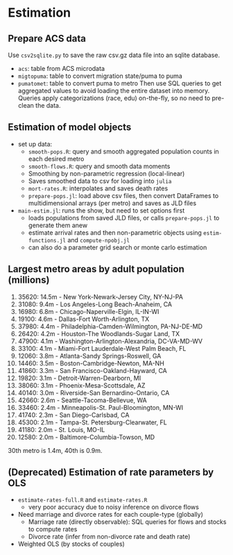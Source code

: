 # Estimation

## Prepare ACS data

Use `csv2sqlite.py` to save the raw csv.gz data file into an sqlite database.
* `acs`: table from ACS microdata
* `migtopuma`: table to convert migration state/puma to puma
* `pumatomet`: table to convert puma to metro
Then use SQL queries to get aggregated values to avoid loading the entire dataset into memory.
Queries apply categorizations (race, edu) on-the-fly, so no need to pre-clean the data.

## Estimation of model objects

* set up data:
	* `smooth-pops.R`: query and smooth aggregated population counts in each desired metro
	* `smooth-flows.R`: query and smooth data moments
	* Smoothing by non-parametric regression (local-linear)
	* Saves smoothed data to csv for loading into `julia`
	* `mort-rates.R`: interpolates and saves death rates
	* `prepare-pops.jl`: load above csv files, then convert DataFrames to multidimensional arrays (per metro) and saves as JLD files
* `main-estim.jl`: runs the show, but need to set options first
	* loads populations from saved JLD files, or calls `prepare-pops.jl` to generate them anew
	* estimate arrival rates and then non-parametric objects using `estim-functions.jl` and `compute-npobj.jl`
	* can also do a parameter grid search or monte carlo estimation

## Largest metro areas by adult population (millions)

1. 35620: 14.5m - New York-Newark-Jersey City, NY-NJ-PA
2. 31080: 9.4m - Los Angeles-Long Beach-Anaheim, CA
3. 16980: 6.8m - Chicago-Naperville-Elgin, IL-IN-WI
4. 19100: 4.6m - Dallas-Fort Worth-Arlington, TX
5. 37980: 4.4m - Philadelphia-Camden-Wilmington, PA-NJ-DE-MD
6. 26420: 4.2m - Houston-The Woodlands-Sugar Land, TX
7. 47900: 4.1m - Washington-Arlington-Alexandria, DC-VA-MD-WV
8. 33100: 4.1m - Miami-Fort Lauderdale-West Palm Beach, FL
9. 12060: 3.8m - Atlanta-Sandy Springs-Roswell, GA
10. 14460: 3.5m - Boston-Cambridge-Newton, MA-NH
11. 41860: 3.3m - San Francisco-Oakland-Hayward, CA
12. 19820: 3.1m - Detroit-Warren-Dearborn, MI
13. 38060: 3.1m - Phoenix-Mesa-Scottsdale, AZ
14. 40140: 3.0m - Riverside-San Bernardino-Ontario, CA
15. 42660: 2.6m - Seattle-Tacoma-Bellevue, WA
16. 33460: 2.4m - Minneapolis-St. Paul-Bloomington, MN-WI
17. 41740: 2.3m - San Diego-Carlsbad, CA
18. 45300: 2.1m - Tampa-St. Petersburg-Clearwater, FL
19. 41180: 2.0m - St. Louis, MO-IL
20. 12580: 2.0m - Baltimore-Columbia-Towson, MD

30th metro is 1.4m, 40th is 0.9m.

## (Deprecated) Estimation of rate parameters by OLS

* `estimate-rates-full.R` and `estimate-rates.R`
	* very poor accuracy due to noisy inference on divorce flows
* Need marriage and divorce rates for each couple-type (globally)
	* Marriage rate (directly observable): SQL queries for flows and stocks to compute rates
	* Divorce rate (infer from non-divorce rate and death rate)
* Weighted OLS (by stocks of couples)
